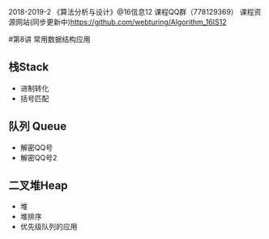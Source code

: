 2018-2019-2 《算法分析与设计》@16信息12 课程QQ群（778129369）
 课程资源网站(同步更新中)https://github.com/webturing/Algorithm_16IS12
 
 #第8讲  常用数据结构应用
 ## 栈Stack
 - 进制转化
 - 括号匹配
 ## 队列 Queue
 - 解密QQ号
 - 解密QQ号2
 ## 二叉堆Heap
 - 堆
 - 堆排序
 - 优先级队列的应用
 
 